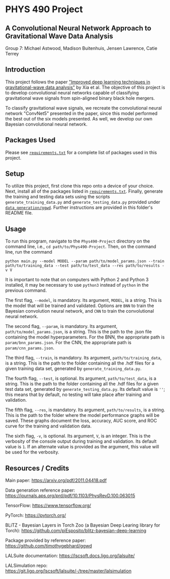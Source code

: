 # PHYS 490 Project #
## A Convolutional Neural Network Approach to Gravitational Wave Data Analysis ##
Group 7: Michael Astwood, Madison Buitenhuis, Jensen Lawrence, Catie Terrey

## Introduction ##

This project follows the paper ["Improved deep learning techniques in gravitational-wave data analysis"](https://arxiv.org/pdf/2011.04418.pdf) by Xia et al. The objective of this project is to develop convolutional neural networks capable of classifying gravitational wave signals from spin-aligned binary black hole mergers.

To classify gravitational wave signals, we recreate the convolutional neural network "ConvNet5" presented in the paper, since this model performed the best out of the six models presented. As well, we develop our own Bayesian convolutional neural network.

## Packages Used ##

Please see [`requirements.txt`](https://github.com/jensen-lawrence/Phys490-Project/blob/main/package_requirements.txt) for a complete list of packages used in this project.

## Setup ##

To utilize this project, first clone this repo onto a device of your choice. Next, install all of the packages listed in [`requirements.txt`](https://github.com/jensen-lawrence/Phys490-Project/blob/main/package_requirements.txt). Finally, generate the training and testing data sets using the scripts `generate_training_data.py` and `generate_testing_data.py` provided under [`data_generation/ggwd`](https://github.com/jensen-lawrence/Phys490-Project/tree/main/data_generation/ggwd). Further instructions are provided in this folder's README file.

## Usage ##

To run this program, navigate to the `Phys490-Project` directory on the command line, i.e., `cd path/to/Phys490-Project`. Then, on the command line, run the command
```
python main.py --model MODEL --param path/to/model_params.json --train path/to/training_data --test path/to/test_data --res path/to/results -v V
```
It is important to note that on computers with Python 2 and Python 3 installed, it may be necessary to use `python3` instead of `python` in the previous command.

The first flag, `--model`, is mandatory. Its argument, `MODEL`, is a string. This is the model that will be trained and validated. Options are `BNN` to train the Bayesian convolution neural network, and `CNN` to train the convolutional neural network.

The second flag, `--param`, is mandatory. Its argument, `path/to/model_params.json`, is a string. This is the path to the .json file containing the model hyperparameters. For the BNN, the appropriate path is `param/bnn_params.json`. For the CNN, the appropriate path is `param/cnn_params.json`.

The third flag, `--train`, is mandatory. Its argument, `path/to/training_data`, is a string. This is the path to the folder containing all the .hdf files for a given training data set, generated by `generate_training_data.py`.

The fourth flag, `--test`, is optional. Its argument, `path/to/test_data`, is a string. This is the path to the folder containing all the .hdf files for a given test data set, generated by `generate_testing_data.py`. Its default value is `''`; this means that by default, no testing will take place after training and validation.

The fifth flag, `--res`, is mandatory. Its argument, `path/to/results`, is a string. This is the path to the folder where the model performance graphs will be saved. These graphs document the loss, accuracy, AUC score, and ROC curve for the training and validation data.

The sixth flag, `-v`, is optional. Its argument, `V`, is an integer. This is the verbosity of the console output during training and validation. Its default value is `1`. If an alternate value is provided as the argument, this value will be used for the verbosity.

## Resources / Credits ##

Main paper: https://arxiv.org/pdf/2011.04418.pdf

Data generation reference paper: https://journals.aps.org/prd/pdf/10.1103/PhysRevD.100.063015

TensorFlow: https://www.tensorflow.org/

PyTorch: https://pytorch.org/

BLiTZ - Bayesian Layers in Torch Zoo (a Bayesian Deep Learing library for Torch): https://github.com/piEsposito/blitz-bayesian-deep-learning 

Package provided by reference paper: https://github.com/timothygebhard/ggwd

LALSuite documentation: https://lscsoft.docs.ligo.org/lalsuite/

LALSimulation repo: https://git.ligo.org/lscsoft/lalsuite/-/tree/master/lalsimulation
